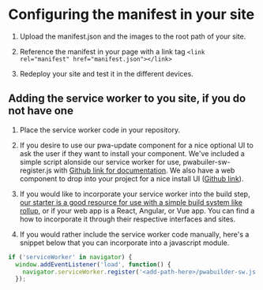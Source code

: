 # Configuring the manifest in your site

1. Upload the manifest.json and the images to the root path of your site.

2. Reference the manifest in your page with a link tag `<link rel="manifest" href="manifest.json"></link>`

3. Redeploy your site and test it in the different devices.

## Adding the service worker to you site, if you do not have one

1. Place the service worker code in your repository.

2. If you desire to use our pwa-update component for a nice optional UI to ask the user if they want to install your component. We've included a simple script alonside our service worker for use, pwabuiler-sw-register.js with [Github link for documentation](https://github.com/pwa-builder/pwa-update). We also have a web component to drop into your project for a nice install UI ([Github link](https://github.com/pwa-builder/pwa-install)).

3. If you would like to incorporate your service worker into the build step, [our starter is a good resource for use with a simple build system like rollup](https://github.com/pwa-builder/pwa-starter/blob/master/rollup.config.js), or if your web app is a React, Angular, or Vue app. You can find a how to incorporate it through their respective interfaces and sites.

4. If you would rather include the service worker code manually, here's a snippet below that you can incorporate into a javascript module. 

```javascript
if ('serviceWorker' in navigator) {
  window.addEventListener('load', function() {
    navigator.serviceWorker.register('<add-path-here>/pwabuilder-sw.js');
  });
```
